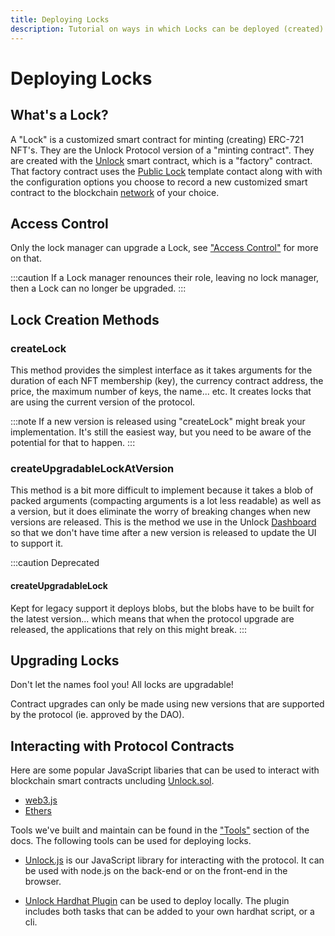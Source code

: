 ```yaml
---
title: Deploying Locks
description: Tutorial on ways in which Locks can be deployed (created) with Unlock Protocol and the methods used to do so.
---
```


# Deploying Locks

## What's a Lock?
A "Lock" is a customized smart contract for minting (creating) ERC-721 NFT's. They are the Unlock Protocol version of a "minting contract". They are created with the [Unlock](../../core-protocol/unlock/) smart contract, which is a "factory" contract. That factory contract uses the [Public Lock](../../core-protocol/public-lock/) template contact along with
with the configuration options you choose to record a new customized
smart contract to the blockchain [network](../../core-protocol/unlock/networks) of your choice.

## Access Control
Only the lock manager can upgrade a Lock, see ["Access Control"](../../core-protocol/public-lock/access-control/) for more on that.

:::caution
If a Lock manager renounces their role, leaving no lock manager, then a Lock can no longer be
upgraded.
:::

## Lock Creation Methods

### createLock
This method provides the simplest interface as it takes arguments for the duration of each NFT membership (key), the currency contract address, the price, the maximum number of keys, the name... etc. It creates locks that are using the current version of the protocol.

:::note
If a new version is released using "createLock" might break your  implementation. It's still the easiest way, but you need to be aware
of the potential for that to happen.
:::

### createUpgradableLockAtVersion
This method is a bit more difficult to implement because it takes a blob of packed arguments (compacting arguments is a lot less readable) as well as a version, but it does eliminate the worry of breaking changes when new versions are released. This is the method we use in the Unlock [Dashboard](../../tools/dashboard/) so that we don't have time after
a new version is released to update the UI to support it.

:::caution Deprecated
#### createUpgradableLock
Kept for legacy support it deploys blobs, but the blobs have to be built for the latest version... which means that when the protocol upgrade are released, the applications that rely on this might break.
:::

## Upgrading Locks
Don't let the names fool you! All locks are upgradable!

Contract upgrades can only be made using new versions that are supported by the protocol (ie. approved by the DAO).

## Interacting with Protocol Contracts

Here are some popular JavaScript libaries that can be used to interact with blockchain smart
contracts uncluding [Unlock.sol](../../core-protocol/unlock/).

- [web3.js](https://web3js.readthedocs.io/)
- [Ethers](https://docs.ethers.io/)

Tools we've built and maintain can be found in the ["Tools"](../../tools/) section of the docs. The following tools can be used for deploying locks.

- [Unlock.js](../../tools/unlock.js) is our JavaScript library for interacting
   with the protocol. It can be used with node.js on the back-end or on the
   front-end in the browser.

- [Unlock Hardhat Plugin](../../tutorials/smart-contracts/deploying-locally) can
  be used to deploy locally. The plugin includes both tasks that can be added to your own hardhat script, or a cli.
